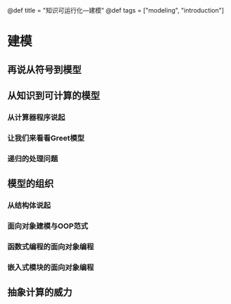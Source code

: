 @def title = "知识可运行化—建模"
@def tags = ["modeling", "introduction"]

# 建模

## 再说从符号到模型

## 从知识到可计算的模型

### 从计算器程序说起

### 让我们来看看Greet模型

### 递归的处理问题

## 模型的组织

### 从结构体说起

### 面向对象建模与OOP范式

### 函数式编程的面向对象编程

### 嵌入式模块的面向对象编程

## 抽象计算的威力